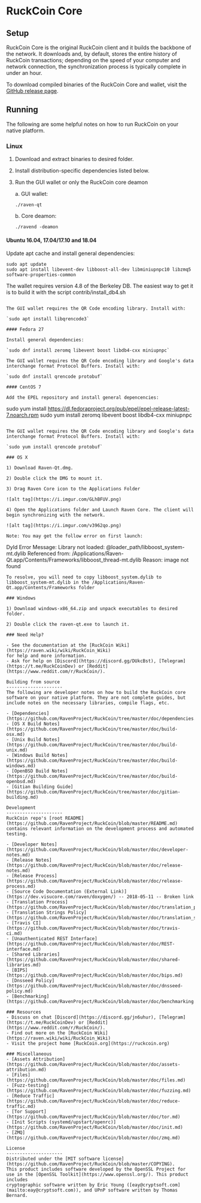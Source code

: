 RuckCoin Core
==============

Setup
---------------------
RuckCoin Core is the original RuckCoin client and it builds the backbone of the network. It downloads and, by default, stores the entire history of RuckCoin transactions; depending on the speed of your computer and network connection, the synchronization process is typically complete in under an hour.

To download compiled binaries of the RuckCoin Core and wallet, visit the [GitHub release page](https://github.com/RavenProject/RuckCoin/releases).

Running
---------------------
The following are some helpful notes on how to run RuckCoin on your native platform.

### Linux

1) Download and extract binaries to desired folder.

2) Install distribution-specific dependencies listed below.

3) Run the GUI wallet or only the RuckCoin core deamon

   a. GUI wallet:

   `./raven-qt`

   b. Core deamon:

   `./ravend -deamon`

#### Ubuntu 16.04, 17.04/17.10 and 18.04

Update apt cache and install general dependencies:

```
sudo apt update
sudo apt install libevent-dev libboost-all-dev libminiupnpc10 libzmq5 software-properties-common
```

The wallet requires version 4.8 of the Berkeley DB. The easiest way to get it is to build it with the script contrib/install_db4.sh


```

The GUI wallet requires the QR Code encoding library. Install with:

`sudo apt install libqrencode3`

#### Fedora 27

Install general dependencies:

`sudo dnf install zeromq libevent boost libdb4-cxx miniupnpc`

The GUI wallet requires the QR Code encoding library and Google's data interchange format Protocol Buffers. Install with:

`sudo dnf install qrencode protobuf`

#### CentOS 7

Add the EPEL repository and install general depencencies:

```
sudo yum install https://dl.fedoraproject.org/pub/epel/epel-release-latest-7.noarch.rpm
sudo yum install zeromq libevent boost libdb4-cxx miniupnpc
```

The GUI wallet requires the QR Code encoding library and Google's data interchange format Protocol Buffers. Install with:

`sudo yum install qrencode protobuf`

### OS X

1) Download Raven-Qt.dmg.

2) Double click the DMG to mount it.

3) Drag Raven Core icon to the Applications Folder

![alt tag](https://i.imgur.com/GLhBFUV.png)

4) Open the Applications folder and Launch Raven Core. The client will begin synchronizing with the network.

![alt tag](https://i.imgur.com/v3962qo.png)

Note: You may get the follow error on first launch:
```
Dyld Error Message:
  Library not loaded: @loader_path/libboost_system-mt.dylib
  Referenced from: /Applications/Raven-Qt.app/Contents/Frameworks/libboost_thread-mt.dylib
  Reason: image not found
```
To resolve, you will need to copy libboost_system.dylib to libboost_system-mt.dylib in the /Applications/Raven-Qt.app/Contents/Frameworks folder

### Windows

1) Download windows-x86_64.zip and unpack executables to desired folder.

2) Double click the raven-qt.exe to launch it.

### Need Help?

- See the documentation at the [RuckCoin Wiki](https://raven.wiki/wiki/RuckCoin_Wiki)
for help and more information.
- Ask for help on [Discord](https://discord.gg/DUkcBst), [Telegram](https://t.me/RuckCoinDev) or [Reddit](https://www.reddit.com/r/RuckCoin/).

Building from source
---------------------
The following are developer notes on how to build the RuckCoin core software on your native platform. They are not complete guides, but include notes on the necessary libraries, compile flags, etc.

- [Dependencies](https://github.com/RavenProject/RuckCoin/tree/master/doc/dependencies.md)
- [OS X Build Notes](https://github.com/RavenProject/RuckCoin/tree/master/doc/build-osx.md)
- [Unix Build Notes](https://github.com/RavenProject/RuckCoin/tree/master/doc/build-unix.md)
- [Windows Build Notes](https://github.com/RavenProject/RuckCoin/tree/master/doc/build-windows.md)
- [OpenBSD Build Notes](https://github.com/RavenProject/RuckCoin/tree/master/doc/build-openbsd.md)
- [Gitian Building Guide](https://github.com/RavenProject/RuckCoin/tree/master/doc/gitian-building.md)

Development
---------------------
RuckCoin repo's [root README](https://github.com/RavenProject/RuckCoin/blob/master/README.md) contains relevant information on the development process and automated testing.

- [Developer Notes](https://github.com/RavenProject/RuckCoin/blob/master/doc/developer-notes.md)
- [Release Notes](https://github.com/RavenProject/RuckCoin/blob/master/doc/release-notes.md)
- [Release Process](https://github.com/RavenProject/RuckCoin/blob/master/doc/release-process.md)
- [Source Code Documentation (External Link)](https://dev.visucore.com/raven/doxygen/) -- 2018-05-11 -- Broken link
- [Translation Process](https://github.com/RavenProject/RuckCoin/blob/master/doc/translation_process.md)
- [Translation Strings Policy](https://github.com/RavenProject/RuckCoin/blob/master/doc/translation_strings_policy.md)
- [Travis CI](https://github.com/RavenProject/RuckCoin/blob/master/doc/travis-ci.md)
- [Unauthenticated REST Interface](https://github.com/RavenProject/RuckCoin/blob/master/doc/REST-interface.md)
- [Shared Libraries](https://github.com/RavenProject/RuckCoin/blob/master/doc/shared-libraries.md)
- [BIPS](https://github.com/RavenProject/RuckCoin/blob/master/doc/bips.md)
- [Dnsseed Policy](https://github.com/RavenProject/RuckCoin/blob/master/doc/dnsseed-policy.md)
- [Benchmarking](https://github.com/RavenProject/RuckCoin/blob/master/doc/benchmarking.md)

### Resources
- Discuss on chat [Discord](https://discord.gg/jn6uhur), [Telegram](https://t.me/RuckCoinDev) or [Reddit](https://www.reddit.com/r/RuckCoin/).
- Find out more on the [RuckCoin Wiki](https://raven.wiki/wiki/RuckCoin_Wiki)
- Visit the project home [RuckCoin.org](https://ruckcoin.org)

### Miscellaneous
- [Assets Attribution](https://github.com/RavenProject/RuckCoin/blob/master/doc/assets-attribution.md)
- [Files](https://github.com/RavenProject/RuckCoin/blob/master/doc/files.md)
- [Fuzz-testing](https://github.com/RavenProject/RuckCoin/blob/master/doc/fuzzing.md)
- [Reduce Traffic](https://github.com/RavenProject/RuckCoin/blob/master/doc/reduce-traffic.md)
- [Tor Support](https://github.com/RavenProject/RuckCoin/blob/master/doc/tor.md)
- [Init Scripts (systemd/upstart/openrc)](https://github.com/RavenProject/RuckCoin/blob/master/doc/init.md)
- [ZMQ](https://github.com/RavenProject/RuckCoin/blob/master/doc/zmq.md)

License
---------------------
Distributed under the [MIT software license](https://github.com/RavenProject/RuckCoin/blob/master/COPYING).
This product includes software developed by the OpenSSL Project for use in the [OpenSSL Toolkit](https://www.openssl.org/). This product includes
cryptographic software written by Eric Young ([eay@cryptsoft.com](mailto:eay@cryptsoft.com)), and UPnP software written by Thomas Bernard.
